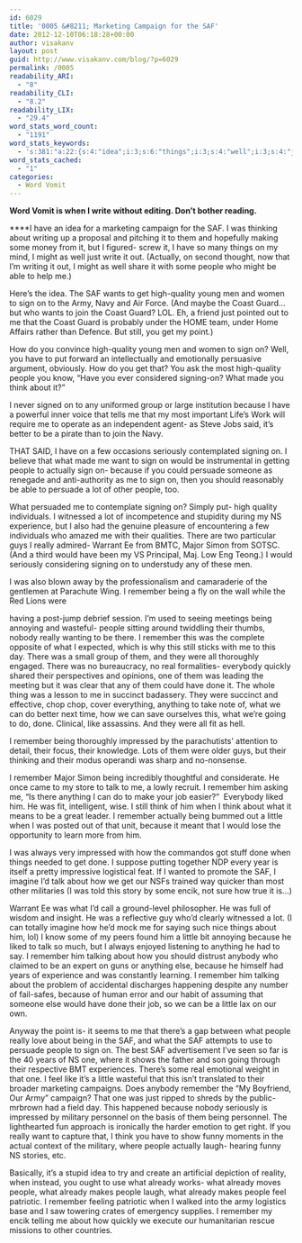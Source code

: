 ```yaml
---
id: 6029
title: '0005 &#8211; Marketing Campaign for the SAF'
date: 2012-12-10T06:18:28+00:00
author: visakanv
layout: post
guid: http://www.visakanv.com/blog/?p=6029
permalink: /0005
readability_ARI:
  - "8"
readability_CLI:
  - "8.2"
readability_LIX:
  - "29.4"
word_stats_word_count:
  - "1191"
word_stats_keywords:
  - 's:381:"a:22:{s:4:"idea";i:3;s:6:"things";i:3;s:4:"well";i:3;s:4:"just";i:3;s:8:"actually";i:4;s:6:"people";i:11;s:4:"high";i:4;s:7:"quality";i:4;s:4:"sign";i:6;s:4:"army";i:3;s:5:"coast";i:3;s:5:"guard";i:3;s:7:"signing";i:4;s:5:"think";i:4;s:7:"because";i:7;s:9:"seriously";i:3;s:8:"persuade";i:3;s:6:"really";i:4;s:8:"remember";i:11;s:9:"impressed";i:3;s:4:"talk";i:3;s:6:"little";i:4;}";'
word_stats_cached:
  - "1"
categories:
  - Word Vomit
---
```

**Word Vomit is when I write without editing. Don&#8217;t bother reading.**

****I have an idea for a marketing campaign for the SAF. I was thinking about writing up a proposal and pitching it to them and hopefully making some money from it, but I figured- screw it, I have so many things on my mind, I might as well just write it out. (Actually, on second thought, now that I’m writing it out, I might as well share it with some people who might be able to help me.)

Here’s the idea. The SAF wants to get high-quality young men and women to sign on to the Army, Navy and Air Force. (And maybe the Coast Guard&#8230; but who wants to join the Coast Guard? LOL. Eh, a friend just pointed out to me that the Coast Guard is probably under the HOME team, under Home Affairs rather than Defence. But still, you get my point.)

How do you convince high-quality young men and women to sign on? Well, you have to put forward an intellectually and emotionally persuasive argument, obviously. How do you get that? You ask the most high-quality people you know, “Have you ever considered signing-on? What made you think about it?”

I never signed on to any uniformed group or large institution because I have a powerful inner voice that tells me that my most important Life’s Work will require me to operate as an independent agent- as Steve Jobs said, it’s better to be a pirate than to join the Navy.

THAT SAID, I have on a few occasions seriously contemplated signing on. I believe that what made me want to sign on would be instrumental in getting people to actually sign on- because if you could persuade someone as renegade and anti-authority as me to sign on, then you should reasonably be able to persuade a lot of other people, too.

What persuaded me to contemplate signing on? Simply put- high quality individuals. I witnessed a lot of incompetence and stupidity during my NS experience, but I also had the genuine pleasure of encountering a few individuals who amazed me with their qualities. There are two particular guys I really admired- Warrant Ee from BMTC, Major Simon from SOTSC. (And a third would have been my VS Principal, Maj. Low Eng Teong.) I would seriously considering signing on to understudy any of these men.

I was also blown away by the professionalism and camaraderie of the gentlemen at Parachute Wing. I remember being a fly on the wall while the Red Lions were
  
having a post-jump debrief session. I’m used to seeing meetings being annoying and wasteful- people sitting around twiddling their thumbs, nobody really wanting to be there. I remember this was the complete opposite of what I expected, which is why this still sticks with me to this day. There was a small group of them, and they were all thoroughly engaged. There was no bureaucracy, no real formalities- everybody quickly shared their perspectives and opinions, one of them was leading the meeting but it was clear that any of them could have done it. The whole thing was a lesson to me in succinct badassery. They were succinct and effective, chop chop, cover everything, anything to take note of, what we can do better next time, how we can save ourselves this, what we’re going to do, done. Clinical, like assassins. And they were all fit as hell.

I remember being thoroughly impressed by the parachutists’ attention to detail, their focus, their knowledge. Lots of them were older guys, but their thinking and their modus operandi was sharp and no-nonsense.

I remember Major Simon being incredibly thoughtful and considerate. He once came to my store to talk to me, a lowly recruit. I remember him asking me, “Is there anything I can do to make your job easier?”  Everybody liked him. He was fit, intelligent, wise. I still think of him when I think about what it means to be a great leader. I remember actually being bummed out a little when I was posted out of that unit, because it meant that I would lose the opportunity to learn more from him.

I was always very impressed with how the commandos got stuff done when things needed to get done. I suppose putting together NDP every year is itself a pretty impressive logistical feat. If I wanted to promote the SAF, I imagine I’d talk about how we get our NSFs trained way quicker than most other militaries (I was told this story by some encik, not sure how true it is&#8230;)

Warrant Ee was what I’d call a ground-level philosopher. He was full of wisdom and insight. He was a reflective guy who’d clearly witnessed a lot. (I can totally imagine how he’d mock me for saying such nice things about him, lol) I know some of my peers found him a little bit annoying because he liked to talk so much, but I always enjoyed listening to anything he had to say. I remember him talking about how you should distrust anybody who claimed to be an expert on guns or anything else, because he himself had years of experience and was constantly learning. I remember him talking about the problem of accidental discharges happening despite any number of fail-safes, because of human error and our habit of assuming that someone else would have done their job, so we can be a little lax on our own.

Anyway the point is- it seems to me that there’s a gap between what people really love about being in the SAF, and what the SAF attempts to use to persuade people to sign on. The best SAF advertisement I’ve seen so far is the 40 years of NS one, where it shows the father and son going through their respective BMT experiences. There’s some real emotional weight in that one. I feel like it’s a little wasteful that this isn’t translated to their broader marketing campaigns. Does anybody remember the “My Boyfriend, Our Army” campaign? That one was just ripped to shreds by the public- mrbrown had a field day. This happened because nobody seriously is impressed by military personnel on the basis of them being personnel. The lighthearted fun approach is ironically the harder emotion to get right. If you really want to capture that, I think you have to show funny moments in the actual context of the military, where people actually laugh- hearing funny NS stories, etc.

Basically, it’s a stupid idea to try and create an artificial depiction of reality, when instead, you ought to use what already works- what already moves people, what already makes people laugh, what already makes people feel patriotic. I remember feeling patriotic when I walked into the army logistics base and I saw towering crates of emergency supplies. I remember my encik telling me about how quickly we execute our humanitarian rescue missions to other countries.